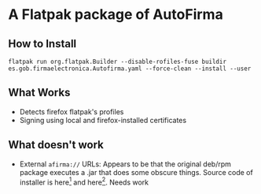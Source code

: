 # A Flatpak package of AutoFirma

## How to Install
```
flatpak run org.flatpak.Builder --disable-rofiles-fuse buildir es.gob.firmaelectronica.Autofirma.yaml --force-clean --install --user
```
## What Works
- Detects firefox flatpak's profiles
- Signing using local and firefox-installed certificates

## What doesn't work
- External `afirma://` URLs: Appears to be that the original deb/rpm package executes a .jar that does some obscure things. Source code of installer is here[<sup>1</sup>] and here[<sup>2</sup>]. Needs work

[<sup>1</sup>]:https://github.com/ctt-gob-es/clienteafirma/tree/master/afirma-simple-installer
[<sup>2</sup>]:https://github.com/ctt-gob-es/clienteafirma/tree/master/afirma-ui-simple-configurator
